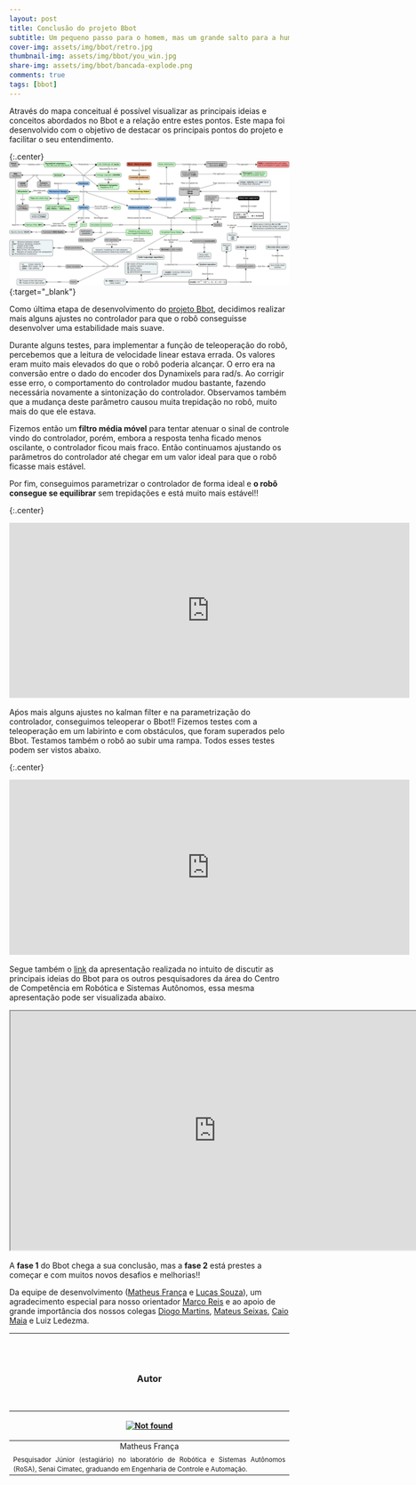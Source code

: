 ```yaml
---
layout: post
title: Conclusão do projeto Bbot
subtitle: Um pequeno passo para o homem, mas um grande salto para a humanidade by Matheus França
cover-img: assets/img/bbot/retro.jpg
thumbnail-img: assets/img/bbot/you_win.jpg
share-img: assets/img/bbot/bancada-explode.png
comments: true
tags: [bbot]
---
```


Através do mapa conceitual é possível  visualizar as principais ideias e conceitos abordados no Bbot e a relação entre estes pontos. Este mapa foi desenvolvido com o objetivo de destacar os principais pontos do projeto e facilitar o seu entendimento.

{:.center}
[![drawing800](../assets/img/bbot/bbot-cmap.png)](../assets/img/bbot/bbot-cmap.png){:target="_blank"}

Como última etapa de desenvolvimento do [projeto Bbot](https://mhar-vell.github.io/rasc/project-bbot/), decidimos realizar mais alguns ajustes no controlador para que o robô conseguisse desenvolver uma estabilidade mais suave. 

Durante alguns testes, para implementar a função de teleoperação do robô, percebemos que a leitura de velocidade linear estava errada. Os valores eram muito mais elevados do que o robô poderia alcançar. O erro era na conversão entre o dado do encoder dos Dynamixels para rad/s. Ao corrigir esse erro, o comportamento do controlador mudou bastante, fazendo necessária novamente a sintonização do controlador. Observamos também que a mudança deste parâmetro causou muita trepidação no robô, muito mais do que ele estava.

Fizemos então um **filtro média móvel** para tentar atenuar o sinal de controle vindo do controlador, porém, embora a resposta tenha ficado menos oscilante, o controlador ficou mais fraco. Então continuamos ajustando os parâmetros do controlador até chegar em um valor ideal para que o robô ficasse mais estável. 

Por fim, conseguimos parametrizar o controlador de forma ideal e **o robô consegue se equilibrar** sem trepidações e está muito mais estável!! 

{:.center}
<iframe width="720" height="315" src="https://www.youtube.com/embed/L74pwDNFQ-Q" title="YouTube video player" frameborder="0" allow="accelerometer; autoplay; clipboard-write; encrypted-media; gyroscope; picture-in-picture" allowfullscreen></iframe>

Aṕos mais alguns ajustes no kalman filter e na parametrização do controlador, conseguimos teleoperar o Bbot!! Fizemos testes com a teleoperação em um labirinto e com obstáculos, que foram superados pelo Bbot. Testamos também o robô ao subir uma rampa. Todos esses testes podem ser vistos abaixo.

{:.center}
<iframe width="720" height="315" src="https://www.youtube.com/embed/Q13y1XcuO6Q" title="YouTube video player" frameborder="0" allow="accelerometer; autoplay; clipboard-write; encrypted-media; gyroscope; picture-in-picture" allowfullscreen></iframe>

Segue também o [link](https://drive.google.com/file/d/1hK2yDdlPlVJKzNW8LdJWVODII6iUBTKq/view?usp=sharing) da apresentação realizada no intuito de discutir as principais ideias do Bbot para os outros pesquisadores da área do Centro de Competência em Robótica e Sistemas Autônomos, essa mesma apresentação pode ser visualizada abaixo.

<iframe src = "https://drive.google.com/file/d/1hK2yDdlPlVJKzNW8LdJWVODII6iUBTKq/preview" width='740' height='430' allowfullscreen mozallowfullscreen webkitallowfullscreen></iframe>

A **fase 1** do Bbot chega a sua conclusão, mas a **fase 2** está prestes a começar e com muitos novos desafios e melhorias!! 

Da equipe de desenvolvimento ([Matheus França](linkedin.com/in/matheus-frança-b62044150) e [Lucas Souza](https://www.linkedin.com/in/lucas-lins-souza-51b1909a/)), um agradecimento especial para nosso orientador [Marco Reis](https://mhar-vell.github.io/portfolio/) e ao apoio de grande importância dos nossos colegas [Diogo Martins](https://www.linkedin.com/in/diogo-alexandre-martins-02b528163/), [Mateus Seixas](linkedin.com/in/mateus-seixas-59296a190), [Caio Maia](https://www.linkedin.com/in/caiomaia3/) e Luiz Ledezma.

<!-- {:.center}
![drawing600](../assets/img/bbot/level.png) -->

----------------

<br>
<br>

<!-- **************************************** Autor **************************************** -->
<center><h3 class="post-title">Autor</h3><br/></center>

<div class="row">
  <div class=" col-xl-auto offset-xl-0 col-lg-4 offset-lg-0">
    <table class="table-borderless highlight">
      <thead>
        <tr>
            <th><center><a href="https://www.linkedin.com/in/matheus-fran%C3%A7a-b62044150/" target="_blank">
                <p align="center">
                    <img src="{{ 'assets/img/people/matheusfrança-1.png' | relative_url }}" alt="Not found" width="100" class="img-fluid rounded-circle" />
                </p>
            </a></center></th>
        </tr>
      </thead>
      <tbody>
        <tr class="font-weight-bolder" style="text-align: center; margin-top: 0">
          <td width="33.33%">Matheus França</td>
        </tr>
        <tr style="text-align: center" >
          <td style="vertical-align: top;text-align: justify;"><small>Pesquisador Júnior (estagiário) no laboratório de Robótica e Sistemas Autônomos (RoSA), Senai Cimatec, graduando em Engenharia de Controle e Automação.</small></td>
        </tr>
      </tbody>
    </table>
  </div>
</div>

<br>

<!-- **************************************** MATH script **************************************** -->
<style TYPE="text/css">
code.has-jax {font: inherit; font-size: 100%; background: inherit; border: inherit;}
</style>
<script type="text/x-mathjax-config">
MathJax.Hub.Config({
    tex2jax: {
        inlineMath: [['$','$'], ['\\(','\\)']],
        skipTags: ['script', 'noscript', 'style', 'textarea', 'pre'] // removed 'code' entry
    }
});
MathJax.Hub.Queue(function() {
    var all = MathJax.Hub.getAllJax(), i;
    for(i = 0; i < all.length; i += 1) {
        all[i].SourceElement().parentNode.className += ' has-jax';
    }
});
</script>
<script type="text/javascript" src="https://cdnjs.cloudflare.com/ajax/libs/mathjax/2.7.4/MathJax.js?config=TeX-AMS_HTML-full"></script>